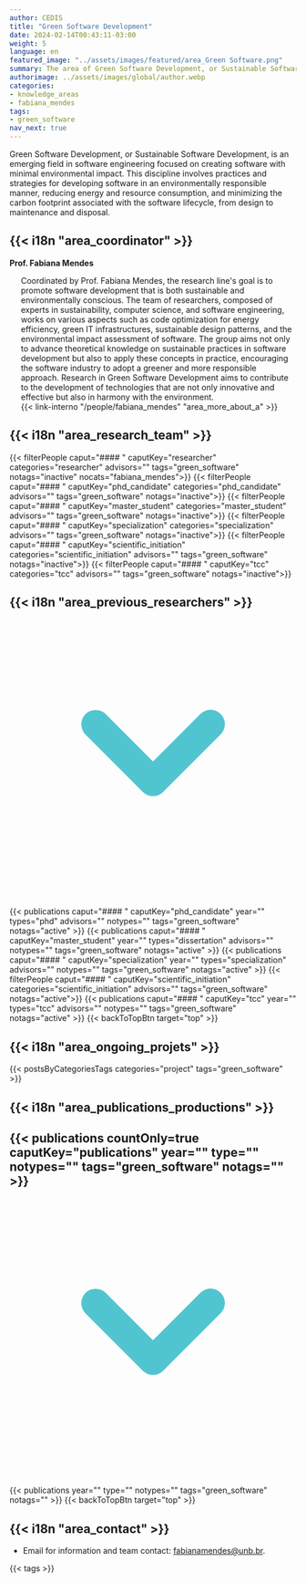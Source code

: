 ```yaml
---
author: CEDIS
title: "Green Software Development"
date: 2024-02-14T00:43:11-03:00
weight: 5
language: en
featured_image: "../assets/images/featured/area_Green Software.png"
summary: The area of Green Software Development, or Sustainable Software Development, is an emerging field in software engineering focused on creating software with minimal environmental impact. 
authorimage: ../assets/images/global/author.webp
categories:
- knowledge_areas
- fabiana_mendes
tags: 
- green_software
nav_next: true
---
```

<div id="top"></div>

Green Software Development, or Sustainable Software Development, is an emerging field in software engineering focused on creating software with minimal environmental impact. This discipline involves practices and strategies for developing software in an environmentally responsible manner, reducing energy and resource consumption, and minimizing the carbon footprint associated with the software lifecycle, from design to maintenance and disposal.

## {{< i18n "area_coordinator" >}}
**Prof. Fabiana Mendes**
<div style="margin-left: 20px;">
Coordinated by Prof. Fabiana Mendes, the research line's goal is to promote software development that is both sustainable and environmentally conscious. The team of researchers, composed of experts in sustainability, computer science, and software engineering, works on various aspects such as code optimization for energy efficiency, green IT infrastructures, sustainable design patterns, and the environmental impact assessment of software. The group aims not only to advance theoretical knowledge on sustainable practices in software development but also to apply these concepts in practice, encouraging the software industry to adopt a greener and more responsible approach. Research in Green Software Development aims to contribute to the development of technologies that are not only innovative and effective but also in harmony with the environment.
<br>
{{< link-interno "/people/fabiana_mendes" "area_more_about_a" >}}
</div>

## {{< i18n "area_research_team" >}}

{{< filterPeople caput="#### " caputKey="researcher" categories="researcher" advisors="" tags="green_software" notags="inactive" nocats="fabiana_mendes">}}
{{< filterPeople caput="#### " caputKey="phd_candidate" categories="phd_candidate" advisors="" tags="green_software" notags="inactive">}}
{{< filterPeople caput="#### " caputKey="master_student" categories="master_student" advisors="" tags="green_software" notags="inactive">}}
{{< filterPeople caput="#### " caputKey="specialization" categories="specialization" advisors="" tags="green_software" notags="inactive">}}
{{< filterPeople caput="#### " caputKey="scientific_initiation" categories="scientific_initiation" advisors="" tags="green_software" notags="inactive">}}
{{< filterPeople caput="#### " caputKey="tcc" categories="tcc" advisors="" tags="green_software" notags="inactive">}}

<div id="previous-collaborators" x-data="{ showPrevious: false }">
    <h2 id="former-collaborators-title" @click="showPrevious = !showPrevious" class="text-xl font-bold mb-2 cursor-pointer flex items-center text-primary-900">
      {{< i18n "area_previous_researchers" >}}
      <svg :class="{'rotate-0': !showPrevious, 'rotate-180': showPrevious}" class="ml-2 h-5 w-5 transform transition-transform duration-200" xmlns="http://www.w3.org/2000/svg" viewBox="0 0 20 20" fill="#51C5CF"><path fill-rule="evenodd" d="M5.293 7.293a1 1 0 011.414 0L10 10.586l3.293-3.293a1 1 0 111.414 1.414l-4 4a1 1 0 01-1.414 0l-4-4a1 1 0 010-1.414z" clip-rule="evenodd" /></svg>
    </h2>
    <div x-show="showPrevious" x-cloak>
    {{< publications caput="#### " caputKey="phd_candidate"  year="" types="phd" advisors="" notypes="" tags="green_software" notags="active" >}}
    {{< publications caput="#### " caputKey="master_student" year="" types="dissertation" advisors="" notypes="" tags="green_software" notags="active" >}}
    {{< publications caput="#### " caputKey="specialization" year="" types="specialization" advisors="" notypes="" tags="green_software" notags="active" >}}
    {{< filterPeople caput="#### " caputKey="scientific_initiation" categories="scientific_initiation" advisors="" tags="green_software" notags="active">}}
    {{< publications caput="#### " caputKey="tcc" year="" types="tcc" advisors="" notypes="" tags="green_software" notags="active" >}}
    {{< backToTopBtn target="top" >}}
    </div>
  </div>

## {{< i18n "area_ongoing_projets" >}}

{{< postsByCategoriesTags categories="project" tags="green_software" >}}


## {{< i18n "area_publications_productions" >}}

<div id="npublications-section" x-data="{ showPublications: false }">
    <h2 id="npublications-title" @click="showPublications = !showPublications" class="text-xl font-bold mb-2 cursor-pointer flex items-center text-primary-900">
      {{< publications countOnly=true caputKey="publications" year="" type="" notypes="" tags="green_software" notags="" >}}
      <svg :class="{'rotate-0': !showPublications, 'rotate-180': showPublications}" class="ml-2 h-5 w-5 transform transition-transform duration-200" xmlns="http://www.w3.org/2000/svg" viewBox="0 0 20 20" fill="#51C5CF"><path fill-rule="evenodd" d="M5.293 7.293a1 1 0 011.414 0L10 10.586l3.293-3.293a1 1 0 111.414 1.414l-4 4a1 1 0 01-1.414 0l-4-4a1 1 0 010-1.414z" clip-rule="evenodd" /></svg>
    </h2>
    <div x-show="showPublications" x-cloak>
      {{< publications year="" type="" notypes="" tags="green_software" notags="" >}} 
      {{< backToTopBtn target="top" >}}
    </div>
</div>

## {{< i18n "area_contact" >}}
- Email for information and team contact: [fabianamendes@unb.br](mailto:fabianamendes@unb.br).

{{< tags >}}